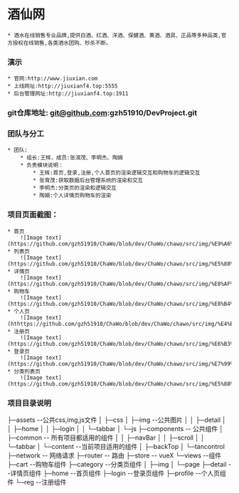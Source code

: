 # 酒仙网
    * 酒水在线销售专业品牌,提供白酒、红酒、洋酒、保健酒、黄酒、酒具、正品等多种品类,官方授权在线销售,各类酒水团购、秒杀不断。



### 演示
    * 官网:http://www.jiuxian.com
    * 上线网址:http://jiuxianf4.top:5555
    * 后台管理网址:http://jiuxianf4.top:1911


### git仓库地址: git@github.com:gzh51910/DevProject.git


### 团队与分工
    * 团队:
        * 组长:王辉，成员:张淯茂、李明杰、陶娟
        * 负责模块说明：
            * 王辉:首页,登录,注册,个人首页的渲染逻辑交互和购物车的逻辑交互
            * 张育茂:获取数据后台管理系统的渲染和交互
            * 李明杰:分类页的渲染和逻辑交互
            * 陶娟:个人详情页购物车的渲染


### 项目页面截图：
    * 首页
        ![Image text](https://github.com/gzh51910/ChaWo/blob/dev/ChaWo/chawo/src/img/%E9%A6%96%E9%A1%B5.png)
    * 列表页
        ![Image text](https://github.com/gzh51910/ChaWo/blob/dev/ChaWo/chawo/src/img/%E5%88%97%E8%A1%A8%E9%A1%B5.png)
    * 详情页
        ![Image text](https://github.com/gzh51910/ChaWo/blob/dev/ChaWo/chawo/src/img/%E8%AF%A6%E6%83%85%E9%A1%B5.png)
    * 购物车
        ![Image text](https://github.com/gzh51910/ChaWo/blob/dev/ChaWo/chawo/src/img/%E8%B4%AD%E7%89%A9%E8%BD%A6.png)
    * 个人页
        ![Image text](hthttps://github.com/gzh51910/ChaWo/blob/dev/ChaWo/chawo/src/img/%E4%B8%AA%E4%BA%BA.png)
    * 注册页
        ![Image text](https://github.com/gzh51910/ChaWo/blob/dev/ChaWo/chawo/src/img/%E6%B3%A8%E5%86%8C%E9%A1%B5.png)
    * 登录页
        ![Image text](https://github.com/gzh51910/ChaWo/blob/dev/ChaWo/chawo/src/img/%E7%99%BB%E5%BD%95%E9%A1%B5.png)
    * 分类列表页
        ![Image text](https://github.com/gzh51910/ChaWo/blob/dev/ChaWo/chawo/src/img/%E5%88%86%E7%B1%BB%E9%A1%B5.png)





### 项目目录说明     
├─assets  --公共css,img,js文件
│  ├─css
│  ├─img  --公共图片
│  │  ├─detail 
│  │  ├─home
│  │  ├─login
│  │  └─tabbar
│  └─js
├─components  -- 公共组件
│  ├─common  -- 所有项目都适用的组件
│  │  ├─navBar
│  │  ├─scroll
│  │  └─tabbar
│  └─content   --当前项目适用的组件
│      ├─backTop
│      └─tancontrol
├─network  -- 网络请求
├─router   -- 路由
├─store   -- vueX
└─views   --组件
    ├─cart  --购物车组件
    ├─category   --分类页组件
    │  ├─img
    │  └─page
    ├─detail  --详情页组件
    ├─home     --首页组件
    ├─login    --登录页组件
    ├─profile   --个人页组件
    └─reg      --注册组件



